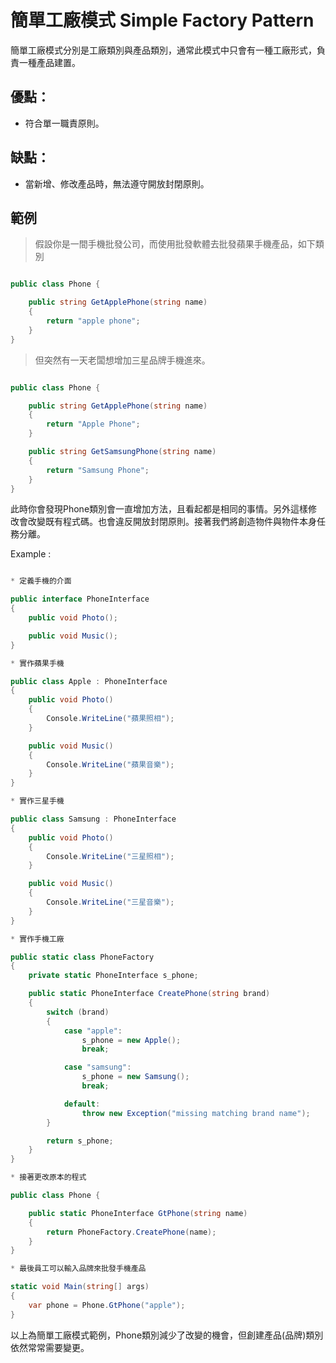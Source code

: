 # 簡單工廠模式 Simple Factory Pattern

簡單工廠模式分別是工廠類別與產品類別，通常此模式中只會有一種工廠形式，負責一種產品建置。

## 優點：
* 符合單一職責原則。

## 缺點：
* 當新增、修改產品時，無法遵守開放封閉原則。

## 範例

> 假設你是一間手機批發公司，而使用批發軟體去批發蘋果手機產品，如下類別

```C#

public class Phone {

    public string GetApplePhone(string name)
    {
        return "apple phone";
    }
}

```

>但突然有一天老闆想增加三星品牌手機進來。

```C#

public class Phone {

    public string GetApplePhone(string name)
    {
        return "Apple Phone";
    }

    public string GetSamsungPhone(string name)
    {
        return "Samsung Phone";
    }
}

```

此時你會發現Phone類別會一直增加方法，且看起都是相同的事情。另外這樣修改會改變既有程式碼。也會違反開放封閉原則。接著我們將創造物件與物件本身任務分離。

Example :

```C#

* 定義手機的介面

public interface PhoneInterface
{
    public void Photo();

    public void Music();
}

* 實作蘋果手機

public class Apple : PhoneInterface
{
    public void Photo()
    {
        Console.WriteLine("蘋果照相");
    }

    public void Music()
    {
        Console.WriteLine("蘋果音樂");
    }
}

* 實作三星手機

public class Samsung : PhoneInterface
{
    public void Photo()
    {
        Console.WriteLine("三星照相");
    }

    public void Music()
    {
        Console.WriteLine("三星音樂");
    }
}

* 實作手機工廠

public static class PhoneFactory
{
    private static PhoneInterface s_phone;

    public static PhoneInterface CreatePhone(string brand)
    {
        switch (brand)
        {
            case "apple":
                s_phone = new Apple();
                break;

            case "samsung":
                s_phone = new Samsung();
                break;

            default:
                throw new Exception("missing matching brand name");
        }

        return s_phone;
    }
}

* 接著更改原本的程式

public class Phone {

    public static PhoneInterface GtPhone(string name)
    {
        return PhoneFactory.CreatePhone(name);
    }
}

* 最後員工可以輸入品牌來批發手機產品

static void Main(string[] args)
{
    var phone = Phone.GtPhone("apple");
}
```

以上為簡單工廠模式範例，Phone類別減少了改變的機會，但創建產品(品牌)類別依然常常需要變更。